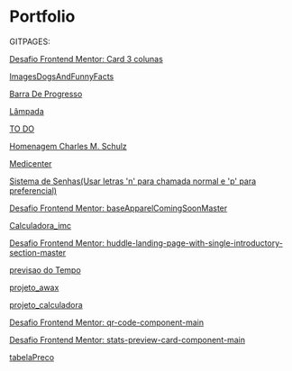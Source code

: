 # Portfolio

GITPAGES:

<p><a target="_blank" href="https://oewertonlopes.github.io/Portfolio/3-column-preview-card-component-main/index.html">Desafio Frontend Mentor: Card 3 colunas</a></p>
<p><a target="_blank" href="https://oewertonlopes.github.io/Portfolio/ImagesDogsAndFunnyFacts/index.html">ImagesDogsAndFunnyFacts</a></p>
<p><a target="_blank" href="https://oewertonlopes.github.io/Portfolio/BarraDeProgresso/index.html">Barra De Progresso</a></p>
<p><a target="_blank" href="https://oewertonlopes.github.io/Portfolio/Lampada/index.html">Lâmpada</a></p>
<p><a target="_blank" href="https://oewertonlopes.github.io/Portfolio/ProjetoCadastro/index.html"> TO DO </a></p>
<p><a target="_blank" href="https://oewertonlopes.github.io/Portfolio/Projeto_Homenagem/index.html"> Homenagem Charles M. Schulz </a></p>
<p><a target="_blank" href="https://oewertonlopes.github.io/Portfolio/Projeto_MediCenter/index.html"> Medicenter</a></p>
<p><a target="_blank" href="https://oewertonlopes.github.io/Portfolio/SistemaDeChamadaDeSenhas/index.html"> Sistema de Senhas(Usar letras 'n' para chamada normal e 'p' para preferencial)</a></p>
<p><a target="_blank" href="https://oewertonlopes.github.io/Portfolio/baseApparelComingSoonMaster/index.html">Desafio Frontend Mentor: baseApparelComingSoonMaster</a></p>
<p><a target="_blank" href="https://oewertonlopes.github.io/Portfolio/calculadora_imc/index.html">Calculadora_imc</a></p>
<p><a target="_blank" href="https://oewertonlopes.github.io/Portfolio/huddle-landing-page-with-single-introductory-section-master/index.html">Desafio Frontend Mentor: huddle-landing-page-with-single-introductory-section-master</a></p>
<p><a target="_blank" href="https://oewertonlopes.github.io/Portfolio/previsaoTempo/index.html">previsao do Tempo</a></p>
<p><a target="_blank" href="https://oewertonlopes.github.io/Portfolio/projeto_awax/index.html">projeto_awax</a></p>
<p><a target="_blank" href="https://oewertonlopes.github.io/Portfolio/projeto_calculadora/index.html">projeto_calculadora</a></p>
<p><a target="_blank" href="https://oewertonlopes.github.io/Portfolio/qr-code-component-main/index.html">Desafio Frontend Mentor: qr-code-component-main</a></p>
<p><a target="_blank" href="https://oewertonlopes.github.io/Portfolio/stats-preview-card-component-main/index.html">Desafio Frontend Mentor:  stats-preview-card-component-main</a></p>
<p><a target="_blank" href="https://oewertonlopes.github.io/Portfolio/tabelaPreco/index.html">tabelaPreco</a></p>
